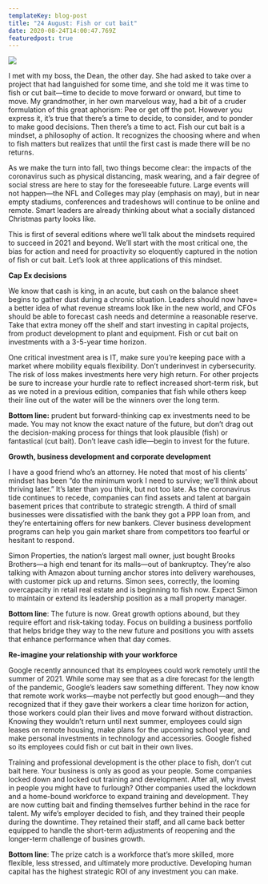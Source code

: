```yaml
---
templateKey: blog-post
title: "24 August: Fish or cut bait"
date: 2020-08-24T14:00:47.769Z
featuredpost: true
---
```

![](/img/dreamstime_fly_fisherman.jpg)

I met with my boss, the Dean, the other day. She had asked to take over a project that had languished for some time, and she told me it was time to fish or cut bait—time to decide to move forward or onward, but time to move. My grandmother, in her own marvelous way, had a bit of a cruder formulation of this great aphorism: Pee or get off the pot. However you express it, it’s true that there’s a time to decide, to consider, and to ponder to make good decisions. Then there’s a time to act. Fish our cut bait is a mindset, a philosophy of action. It recognizes the choosing where and when to fish matters but realizes that until the first cast is made there will be no returns.

As we make the turn into fall, two things become clear: the impacts of the coronavirus such as physical distancing, mask wearing, and a fair degree of social stress are here to stay for the foreseeable future. Large events will not happen—the NFL and Colleges may play (emphasis on may), but in near empty stadiums, conferences and tradeshows will continue to be online and remote. Smart leaders are already thinking about what a socially distanced Christmas party looks like.

This is first of several editions where we’ll talk about the mindsets required to succeed in 2021 and beyond. We’ll start with the most critical one, the bias for action and need for proactivity so eloquently captured in the notion of fish or cut bait. Let’s look at three applications of this mindset.

**Cap Ex decisions**

We know that cash is king, in an acute, but cash on the balance sheet begins to gather dust during a chronic situation. Leaders should now have= a better idea of what revenue streams look like in the new world, and CFOs should be able to forecast cash needs and determine a reasonable reserve. Take that extra money off the shelf and start investing in capital projects, from product development to plant and equipment. Fish or cut bait on investments with a 3-5-year time horizon.

One critical investment area is IT, make sure you’re keeping pace with a market where mobility equals flexibility. Don’t underinvest in cybersecurity. The risk of loss makes investments here very high return. For other projects be sure to increase your hurdle rate to reflect increased short-term risk, but as we noted in a previous edition, companies that fish while others keep their line out of the water will be the winners over the long term.

**Bottom line:** prudent but forward-thinking cap ex investments need to be made. You may not know the exact nature of the future, but don’t drag out the decision-making process for things that look plausible (fish) or fantastical (cut bait). Don’t leave cash idle—begin to invest for the future.

**Growth, business development and corporate development**

I have a good friend who’s an attorney. He noted that most of his clients’ mindset has been “do the minimum work I need to survive; we’ll think about thriving later.” It’s later than you think, but not too late. As the coronavirus tide continues to recede, companies can find assets and talent at bargain basement prices that contribute to strategic strength. A third of small businesses were dissatisfied with the bank they got a PPP loan from, and they’re entertaining offers for new bankers. Clever business development programs can help you gain market share from competitors too fearful or hesitant to respond.

Simon Properties, the nation’s largest mall owner, just bought Brooks Brothers—a high end tenant for its malls—out of bankruptcy. They’re also talking with Amazon about turning anchor stores into delivery warehouses, with customer pick up and returns. Simon sees, correctly, the looming overcapacity in retail real estate and is beginning to fish now. Expect Simon to maintain or extend its leadership position as a mall property manager.

**Bottom line**: The future is now. Great growth options abound, but they require effort and risk-taking today. Focus on building a business portfolio that helps bridge they way to the new future and positions you with assets that enhance performance when that day comes.

**Re-imagine your relationship with your workforce**

Google recently announced that its employees could work remotely until the summer of 2021. While some may see that as a dire forecast for the length of the pandemic, Google’s leaders saw something different. They now know that remote work works—maybe not perfectly but good enough—and they recognized that if they gave their workers a clear time horizon for action, those workers could plan their lives and move forward without distraction. Knowing they wouldn’t return until next summer, employees could sign leases on remote housing, make plans for the upcoming school year, and make personal investments in technology and accessories. Google fished so its employees could fish or cut bait in their own lives.

Training and professional development is the other place to fish, don’t cut bait here. Your business is only as good as your people. Some companies locked down and locked out training and development. After all, why invest in people you might have to furlough? Other companies used the lockdown and a home-bound workforce to expand training and development. They are now cutting bait and finding themselves further behind in the race for talent. My wife’s employer decided to fish, and they trained their people during the downtime. They retained their staff, and all came back better equipped to handle the short-term adjustments of reopening and the longer-term challenge of busines growth.

**Bottom line**: The prize catch is a workforce that’s more skilled, more flexible, less stressed, and ultimately more productive. Developing human capital has the highest strategic ROI of any investment you can make.

<!--EndFragment-->
